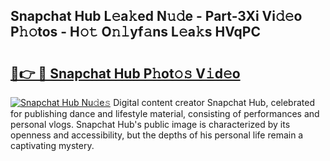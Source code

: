 ## Snapchat Hub L𝚎a𝚔ed N𝚞𝚍e - Part-3Xi Vi𝚍𝚎o P𝚑𝚘tos - H𝚘𝚝 O𝚗𝚕yf𝚊ns L𝚎a𝚔s HVqPC

# <h2><a href="http://kf7b1us.oniu.top/?m=Snapchat+Hub">🔗👉 🔴 Snapchat Hub P𝚑ot𝚘𝚜 V𝚒d𝚎o</a></h2>

[![Snapchat Hub Nu𝚍e𝚜](https://i.imgur.com/0qMVB7G.gif)](http://kf7b1us.oniu.top/?m=Snapchat+Hub)
Digital content creator Snapchat Hub, celebrated for publishing dance and lifestyle material, consisting of performances and personal vlogs. Snapchat Hub's public image is characterized by its openness and accessibility, but the depths of his personal life remain a captivating mystery.  
